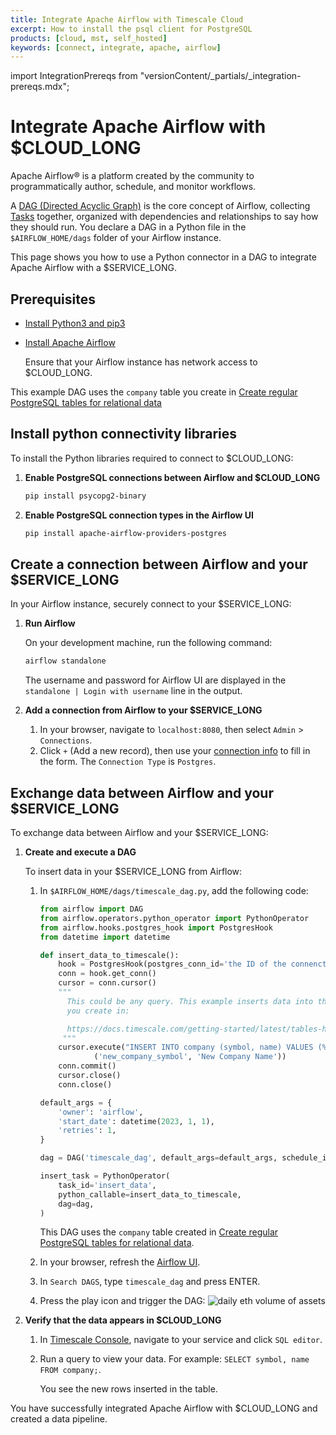 ```yaml
---
title: Integrate Apache Airflow with Timescale Cloud
excerpt: How to install the psql client for PostgreSQL
products: [cloud, mst, self_hosted]
keywords: [connect, integrate, apache, airflow]
---
```


import IntegrationPrereqs from "versionContent/_partials/_integration-prereqs.mdx";

# Integrate Apache Airflow with $CLOUD_LONG

Apache Airflow® is a platform created by the community to programmatically author, schedule, and monitor workflows.

A [DAG (Directed Acyclic Graph)][Airflow-DAG] is the core concept of Airflow, collecting [Tasks][Airflow-Task] together,
organized with dependencies and relationships to say how they should run. You declare a DAG in a Python file
in the `$AIRFLOW_HOME/dags` folder of your Airflow instance.

This page shows you how to use a Python connector in a DAG to integrate Apache Airflow with a $SERVICE_LONG.

## Prerequisites

<IntegrationPrereqs />

* [Install Python3 and pip3][install-python-pip] 
* [Install Apache Airflow][install-apache-airflow]

   Ensure that your Airflow instance has network access to $CLOUD_LONG.

This example DAG uses the `company` table you create in  [Create regular PostgreSQL tables for relational data][create-a-table-in-timescale]

## Install python connectivity libraries

To install the Python libraries required to connect to $CLOUD_LONG:

<Procedure>

1. **Enable PostgreSQL connections between Airflow and $CLOUD_LONG**

    ```bash
    pip install psycopg2-binary
    ```

1. **Enable PostgreSQL connection types in the Airflow UI**

    ```bash
    pip install apache-airflow-providers-postgres
    ```
   
</Procedure>

## Create a connection between Airflow and your $SERVICE_LONG

In your Airflow instance, securely connect to your $SERVICE_LONG:

<Procedure>

1.  **Run Airflow**

    On your development machine, run the following command:

    ```bash
    airflow standalone
    ```

    The username and password for Airflow UI are displayed in the `standalone | Login with username`
    line in the output.

1. **Add a connection from Airflow to your $SERVICE_LONG**

   1. In your browser, navigate to `localhost:8080`, then select `Admin` > `Connections`.
   1. Click `+` (Add a new record), then use your [connection info][connection-info] to fill in 
      the form. The `Connection Type` is `Postgres`.

</Procedure> 

## Exchange data between Airflow and your $SERVICE_LONG
 
To exchange data between Airflow and your $SERVICE_LONG:

<Procedure>

1. **Create and execute a DAG** 

   To insert data in your $SERVICE_LONG from Airflow:
   1. In `$AIRFLOW_HOME/dags/timescale_dag.py`, add the following code:

       ```python
       from airflow import DAG
       from airflow.operators.python_operator import PythonOperator
       from airflow.hooks.postgres_hook import PostgresHook
       from datetime import datetime
   
       def insert_data_to_timescale():
           hook = PostgresHook(postgres_conn_id='the ID of the connenction you created')
           conn = hook.get_conn()
           cursor = conn.cursor()
           """
             This could be any query. This example inserts data into the table
             you create in:
      
             https://docs.timescale.com/getting-started/latest/tables-hypertables/#create-regular-postgresql-tables-for-relational-data
            """            
           cursor.execute("INSERT INTO company (symbol, name) VALUES (%s, %s)",
                   ('new_company_symbol', 'New Company Name'))
           conn.commit()
           cursor.close()
           conn.close()
   
       default_args = {
           'owner': 'airflow',
           'start_date': datetime(2023, 1, 1),
           'retries': 1,
       }
   
       dag = DAG('timescale_dag', default_args=default_args, schedule_interval='@daily')
   
       insert_task = PythonOperator(
           task_id='insert_data',
           python_callable=insert_data_to_timescale,
           dag=dag,
       )
       ```
      This DAG uses the `company` table created in [Create regular PostgreSQL tables for relational data][create-a-table-in-timescale].

   1.  In your browser, refresh the [Airflow UI][Airflow_UI].
   1.  In `Search DAGS`, type `timescale_dag` and press ENTER.  
   1.  Press the play icon and trigger the DAG:
       ![daily eth volume of assets](https://assets.timescale.com/docs/images/integrations-apache-airflow.png)
1. **Verify that the data appears in $CLOUD_LONG** 

   1. In [Timescale Console][console], navigate to your service and click `SQL editor`. 
   1. Run a query to view your data. For example: `SELECT symbol, name FROM company;`. 
   
      You see the new rows inserted in the table.

</Procedure>

You have successfully integrated Apache Airflow with $CLOUD_LONG and created a data pipeline.


[create-a-table-in-timescale]: /getting-started/:currentVersion:/tables-hypertables/#create-regular-postgresql-tables-for-relational-data
[install-apache-airflow]: https://airflow.apache.org/docs/apache-airflow/stable/start.html
[install-python-pip]: https://docs.python.org/3/using/index.html
[console]: https://console.cloud.timescale.com/
[create-service]: /getting-started/:currentVersion:/services/
[enable-timescaledb]: /self-hosted/:currentVersion:/install/
[connection-info]: /use-timescale/:currentVersion:/integrations/find-connection-details/
[Airflow-DAG]: https://airflow.apache.org/docs/apache-airflow/stable/core-concepts/dags.html#dags
[Airflow-Task]:https://airflow.apache.org/docs/apache-airflow/stable/core-concepts/tasks.html
[Airflow_UI]: localhost:8080

